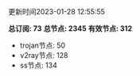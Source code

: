更新时间2023-01-28 12:55:55

**总订阅: 73**
**总节点: 2345**
**有效节点: 312**
- trojan节点: 50
- v2ray节点: 128
- ss节点: 134
